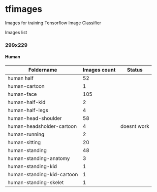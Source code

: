 # tfimages
Images for training Tensorflow Image Classifier

Images list

### 299x229

#### Human

| Foldername  | Images count | Status |
| ------------- | ------------- | ---- |
| human half                                               | 52   | |
| human-cartoon                                            | 1    | |
| human-face                                               | 105  | |
| human-half-kid                                           | 2    | |
| human-half-legs                                          | 4    | |
| human-head-shoulder                                      | 58   | |
| human-headsholder-cartoon                                | 4    | doesnt work |
| human-running                                            | 2    |      |
| human-sitting                                            | 20   |     |
| human-standing                                           | 48   |     |
| human-standing-anatomy                                   | 3    |    |
| human-standing-kid                                       | 1    |    |
| human-standing-kid-cartoon                               | 1    |    |
| human-standing-skelet                                    | 1    |    |
